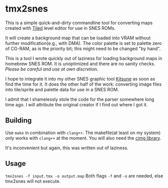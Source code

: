 # tmx2snes
This is a simple quick-and-dirty commandline tool for converting maps created with [Tiled](https://github.com/bjorn/tiled) level editor for use in SNES ROMs.

It will create a background map that can be loaded into VRAM without further modification(e.g., with DMA). The color palette is set to palette zero of CG-RAM, as is the priority bit; this might need to be changed "by hand".

This is a tool I wrote quickly out of laziness for loading background maps in homebrew SNES ROM. It is unoptimized and there are no sanity checks. *Please be careful and use at own discretion.*

I hope to integrate it into my other SNES graphic tool [Kitsune](https://github.com/georgjz/kitsune) as soon as find the time for it. It does the other half of the work: converting image files into tile/sprite and palette data for use in a SNES ROM.

I admit that I shamelessly stole the code for the parser somewhere long time ago. I will attribute the original creator if I find out where I got it.

## Building
Use `make` in combination with `clang++`. The makefile(at least on my system) only works with `clang++` at the moment. You will also need the [cimg library](http://cimg.eu).

It's inconvenient but again, this was written out of laziness.

## Usage
`tmx2snes -f input.tmx -o output.map`
Both flags `-f` and `-o` are needed, else tmx2snes will not execute.
